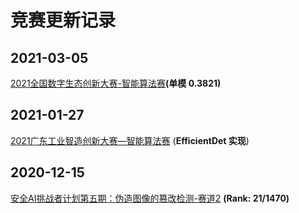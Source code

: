 # 竞赛更新记录

## 2021-03-05

[2021全国数字生态创新大赛-智能算法赛](https://github.com/AshinWang/iCompetition/tree/master/2021%E5%85%A8%E5%9B%BD%E6%95%B0%E5%AD%97%E7%94%9F%E6%80%81%E5%88%9B%E6%96%B0%E5%A4%A7%E8%B5%9B-%E6%99%BA%E8%83%BD%E7%AE%97%E6%B3%95%E8%B5%9B)**(单模 0.3821)**

## 2021-01-27

[2021广东工业智造创新大赛—智能算法赛](https://github.com/AshinWang/ai-competition/tree/master/2021%E5%B9%BF%E4%B8%9C%E5%B7%A5%E4%B8%9A%E6%99%BA%E9%80%A0%E5%88%9B%E6%96%B0%E5%A4%A7%E8%B5%9B%E2%80%94%E6%99%BA%E8%83%BD%E7%AE%97%E6%B3%95%E8%B5%9B) (**EfficientDet 实现**)

## 2020-12-15

[安全AI挑战者计划第五期：伪造图像的篡改检测-赛道2](https://github.com/AshinWang/ai-competition/tree/master/%E5%AE%89%E5%85%A8AI%E6%8C%91%E6%88%98%E8%80%85%E8%AE%A1%E5%88%92%E7%AC%AC%E4%BA%94%E6%9C%9F%EF%BC%9A%E4%BC%AA%E9%80%A0%E5%9B%BE%E5%83%8F%E7%9A%84%E7%AF%A1%E6%94%B9%E6%A3%80%E6%B5%8B-%E8%B5%9B%E9%81%932) **(Rank: 21/1470)**





